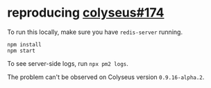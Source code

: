 # reproducing [colyseus#174](https://github.com/gamestdio/colyseus/issues/174)

To run this locally, make sure you have `redis-server` running.

```
npm install
npm start
```

To see server-side logs, run `npx pm2 logs`.

The problem can't be observed on Colyseus version `0.9.16-alpha.2`.

